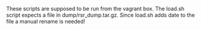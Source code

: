 
These scripts are supposed to be run from the vagrant box. The load.sh script expects a file in dump/rsr_dump.tar.gz. Since load.sh adds date to the file a manual rename is needed!